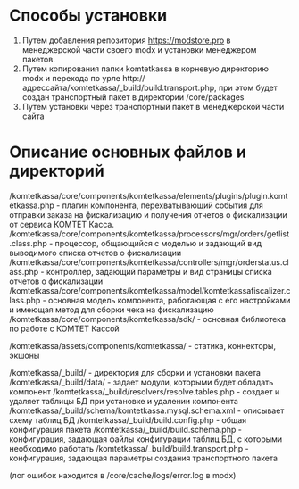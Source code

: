 # Способы установки
1. Путем добавления репозитория https://modstore.pro в менеджерской части своего modx и установки менеджером пакетов.
2. Путем копирования папки komtetkassa в корневую директорию modx и перехода по урле http://адрессайта/komtetkassa/_build/build.transport.php, при этом будет создан транспортный пакет в директории /core/packages
3. Путем установки через транспортный пакет в менеджерской части сайта

# Описание основных файлов и директорий

/komtetkassa/core/components/komtetkassa/elements/plugins/plugin.komtetkassa.php - плагин компонента, перехватывающий события для отправки заказа на фискализацию и получения отчетов о фискализации от сервиса КОМТЕТ Касса.
/komtetkassa/core/components/komtetkassa/processors/mgr/orders/getlist.class.php - процессор, общающийся с моделью и задающий вид выводимого списка отчетов о фискализации
/komtetkassa/core/components/komtetkassa/controllers/mgr/orderstatus.class.php - контроллер, задающий параметры и вид страницы списка отчетов о фискализации
/komtetkassa/core/components/komtetkassa/model/komtetkassafiscalizer.class.php - основная модель компонента, работающая с его настройками и имеющая метод для сборки чека на фискализацию
/komtetkassa/core/components/komtetkassa/sdk/ - основная библиотека по работе с КОМТЕТ Кассой

/komtetkassa/assets/components/komtetkassa/ - статика, коннекторы, экшоны

/komtetkassa/_build/ - директория для сборки и установки пакета
/komtetkassa/_build/data/ - задает модули, которыми будет обладать компонент
/komtetkassa/_build/resolvers/resolve.tables.php - создает и удаляет таблицы БД при установке и удалении компонента
/komtetkassa/_build/schema/komtetkassa.mysql.schema.xml - описывает схему таблиц БД
/komtetkassa/_build/build.config.php - общая конфигурация пакета
/komtetkassa/_build/build.schema.php - конфигурация, задающая файлы конфигурации таблиц БД, с которыми необходимо работать
/komtetkassa/_build/build.transport.php - конфигурация, задающая параметры создания транспортного пакета

(лог ошибок находится в /core/cache/logs/error.log в modx)

